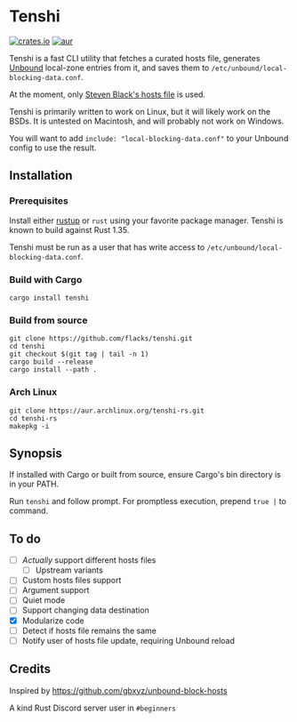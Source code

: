 # Tenshi

[![crates.io](https://img.shields.io/crates/v/tenshi.svg)](https://crates.io/crates/tenshi)
[![aur](https://img.shields.io/aur/version/tenshi-rs.svg)](https://aur.archlinux.org/packages/tenshi-rs)

Tenshi is a fast CLI utility that fetches a curated hosts file, generates [Unbound](https://nlnetlabs.nl/projects/unbound/about/) local-zone entries from it, and saves them to `/etc/unbound/local-blocking-data.conf`.

At the moment, only [Steven Black's hosts file](https://raw.githubusercontent.com/StevenBlack/hosts/master/hosts) is used.

Tenshi is primarily written to work on Linux, but it will likely work on the BSDs. It is untested on Macintosh, and will probably not work on Windows.

You will want to add `include: "local-blocking-data.conf"` to your Unbound config to use the result.

## Installation

### Prerequisites

Install either [rustup](https://rustup.rs) or `rust` using your favorite package manager. Tenshi is known to build against Rust 1.35.

Tenshi must be run as a user that has write access to `/etc/unbound/local-blocking-data.conf`.

### Build with Cargo

`cargo install tenshi`

### Build from source

```
git clone https://github.com/flacks/tenshi.git
cd tenshi
git checkout $(git tag | tail -n 1)
cargo build --release
cargo install --path .
```

### Arch Linux

```
git clone https://aur.archlinux.org/tenshi-rs.git
cd tenshi-rs
makepkg -i
```

## Synopsis

If installed with Cargo or built from source, ensure Cargo's bin directory is in your PATH.

Run `tenshi` and follow prompt. For promptless execution, prepend `true |` to command.

## To do

- [ ] *Actually* support different hosts files
  - [ ] Upstream variants
- [ ] Custom hosts files support
- [ ] Argument support
- [ ] Quiet mode
- [ ] Support changing data destination
- [x] Modularize code
- [ ] Detect if hosts file remains the same
- [ ] Notify user of hosts file update, requiring Unbound reload

## Credits

Inspired by https://github.com/gbxyz/unbound-block-hosts

A kind Rust Discord server user in `#beginners`
